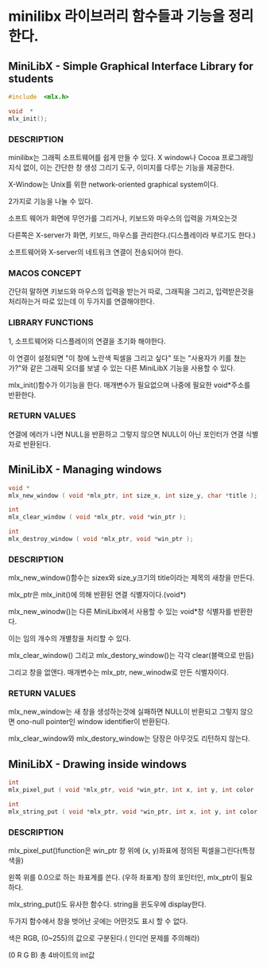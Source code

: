 # minilibx 라이브러리 함수들과 기능을 정리한다.



## MiniLibX - Simple Graphical Interface Library for students

```c
#include  <mlx.h>

void  *
mlx_init();
```



### DESCRIPTION

minilibx는 그래픽 소프트웨어를 쉽게 만들 수 있다. X window나 Cocoa 프로그래밍 지식 없이, 이는 간단한 창 생성 그리기 도구, 이미지를 다루는 기능을 제공한다.

X-Window는 Unix를 위한 network-oriented graphical system이다.

2가지로 기능을 나눌 수 있다.

소프트 웨어가 화면에 무언가를 그리거나, 키보드와 마우스의 입력을 가져오는것

다른쪽은 X-server가 화면, 키보드, 마우스를 관리한다.(디스플레이라 부르기도 한다.)

소프트웨어와 X-server의 네트워크 연결이 전송되어야 한다.

### MACOS CONCEPT

간단히 말하면 키보드와 마우스의 입력을 받는거 따로, 그래픽을 그리고, 입력받은것을 처리하는거 따로 있는데 이 두가지를 연결해야한다.

### LIBRARY FUNCTIONS

1, 소프트웨어와 디스플레이의 연결을 초기화 해야한다.

이 연결이 설정되면 "이 창에 노란색 픽셀을 그리고 싶다" 또는 "사용자가 키를 쳤는가?"와 같은 그래픽 오더를 보낼 수 있는 다른 MiniLibX 기능을 사용할 수 있다.

mlx_init()함수가 이기능을 한다. 매개변수가 필요없으며 나중에 필요한 void*주소를 반환한다.



### RETURN VALUES

연결에 에러가 나면 NULL을 반환하고 그렇지 않으면 NULL이 아닌 포인터가 연결 식별자로 반환된다.



## MiniLibX - Managing windows

```C
void *
mlx_new_window ( void *mlx_ptr, int size_x, int size_y, char *title );

int
mlx_clear_window ( void *mlx_ptr, void *win_ptr );

int
mlx_destroy_window ( void *mlx_ptr, void *win_ptr );
```

### DESCRIPTION

mlx_new_window()함수는 sizex와 size_y크기의 title이라는 제목의 새창을 만든다. 

mlx_ptr은 mlx_init()에 의해 반환된 연결 식별자이다.(void*)

mlx_new_winodw()는 다른 MiniLibx에서 사용할 수 있는 void*창 식별자를 반환한다.

이는 임의 개수의 개별창을 처리할 수 있다.



mlx_clear_window() 그리고 mlx_destory_window()는 각각 clear(블랙으로 만듬)

그리고 창을 없앤다. 매개변수는 mlx_ptr, new_winodw로 만든 식별자이다.

### RETURN VALUES

mlx_new_window는 새 창을 생성하는것에 실패하면 NULL이 반환되고 그렇지 않으면 ono-null pointer인 window identifier이 반환된다.

mlx_clear_window와 mlx_destory_window는 당장은 아무것도 리턴하지 않는다.



## MiniLibX - Drawing inside windows

```c
int
mlx_pixel_put ( void *mlx_ptr, void *win_ptr, int x, int y, int color );

int
mlx_string_put ( void *mlx_ptr, void *win_ptr, int x, int y, int color, char *string );
```

### DESCRIPTION

mlx_pixel_put()function은  win_ptr 창 위에 (x, y)좌표에 정의된 픽셀을그린다(특정 색을)

왼쪽 위를 0.0으로 하는 좌표계를 쓴다. (우하 좌표계) 창의 포인터인, mlx_ptr이 필요하다.

mlx_string_put()도 유사한 함수다. string을 윈도우에 display한다.

두가지 함수에서  창을 벗어난 곳에는 어떤것도 표시 할 수 없다.

색은 RGB, (0~255)의 값으로 구분된다.( 인디언 문제를 주의해라) 

(0 R G B) 총 4바이트의 int값